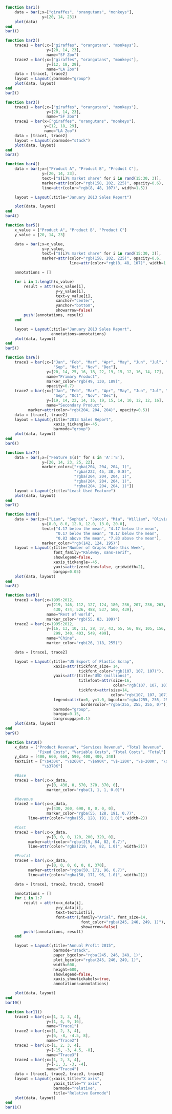 ```julia
function bar1()
    data = bar(;x=["giraffes", "orangutans", "monkeys"],
               	y=[20, 14, 23])
    plot(data)
end
bar1()
```


<div id="004b635a-3282-451d-9b73-15b09dee98cf" class="plotly-graph-div"></div>

<script>
    window.PLOTLYENV=window.PLOTLYENV || {};
    window.PLOTLYENV.BASE_URL="https://plot.ly";
    Plotly.newPlot('004b635a-3282-451d-9b73-15b09dee98cf', [{"y":[20,14,23],"type":"bar","x":["giraffes","orangutans","monkeys"]}],
               {"margin":{"l":50,"b":60,"r":50,"t":60}}, {showLink: false});

 </script>



```julia
function bar2()
    trace1 = bar(;x=["giraffes", "orangutans", "monkeys"],
                  y=[20, 14, 23],
                  name="SF Zoo")
    trace2 = bar(;x=["giraffes", "orangutans", "monkeys"],
                  y=[12, 18, 29],
                  name="LA Zoo")
    data = [trace1, trace2]
    layout = Layout(;barmode="group")
    plot(data, layout)
end
bar2()
```


<div id="f74a5d43-2a3c-48df-a5cd-eededbc79eae" class="plotly-graph-div"></div>

<script>
    window.PLOTLYENV=window.PLOTLYENV || {};
    window.PLOTLYENV.BASE_URL="https://plot.ly";
    Plotly.newPlot('f74a5d43-2a3c-48df-a5cd-eededbc79eae', [{"y":[20,14,23],"type":"bar","name":"SF Zoo","x":["giraffes","orangutans","monkeys"]},{"y":[12,18,29],"type":"bar","name":"LA Zoo","x":["giraffes","orangutans","monkeys"]}],
               {"barmode":"group","margin":{"l":50,"b":60,"r":50,"t":60}}, {showLink: false});

 </script>



```julia
function bar3()
    trace1 = bar(;x=["giraffes", "orangutans", "monkeys"],
                  y=[20, 14, 23],
                  name="SF Zoo")
    trace2 = bar(x=["giraffes", "orangutans", "monkeys"],
                 y=[12, 18, 29],
                 name="LA Zoo")
    data = [trace1, trace2]
    layout = Layout(;barmode="stack")
    plot(data, layout)
end
bar3()
```


<div id="b8f4e1fb-3dbd-40e3-9c3c-2146a122f080" class="plotly-graph-div"></div>

<script>
    window.PLOTLYENV=window.PLOTLYENV || {};
    window.PLOTLYENV.BASE_URL="https://plot.ly";
    Plotly.newPlot('b8f4e1fb-3dbd-40e3-9c3c-2146a122f080', [{"y":[20,14,23],"type":"bar","name":"SF Zoo","x":["giraffes","orangutans","monkeys"]},{"y":[12,18,29],"type":"bar","name":"LA Zoo","x":["giraffes","orangutans","monkeys"]}],
               {"barmode":"stack","margin":{"l":50,"b":60,"r":50,"t":60}}, {showLink: false});

 </script>



```julia
function bar4()
    data = bar(;x=["Product A", "Product B", "Product C"],
                y=[20, 14, 23],
                text=["$(i)% market share" for i in rand(15:30, 3)],
                marker=attr(color="rgb(158, 202, 225)", opacity=0.6),
                line=attr(color="rgb(8, 48, 107)", width=1.5))

    layout = Layout(;title="January 2013 Sales Report")

    plot(data, layout)
end
bar4()
```


<div id="ecae60f4-9686-4cfc-b3c3-4f2bc8589051" class="plotly-graph-div"></div>

<script>
    window.PLOTLYENV=window.PLOTLYENV || {};
    window.PLOTLYENV.BASE_URL="https://plot.ly";
    Plotly.newPlot('ecae60f4-9686-4cfc-b3c3-4f2bc8589051', [{"marker":{"color":"rgb(158, 202, 225)","opacity":0.6},"line":{"color":"rgb(8, 48, 107)","width":1.5},"y":[20,14,23],"type":"bar","text":["23% market share","24% market share","18% market share"],"x":["Product A","Product B","Product C"]}],
               {"margin":{"l":50,"b":60,"r":50,"t":60},"title":"January 2013 Sales Report"}, {showLink: false});

 </script>



```julia
function bar5()
    x_value = ["Product A", "Product B", "Product C"]
    y_value = [20, 14, 23]

    data = bar(;x=x_value,
                y=y_value,
                text=["$(i)% market share" for i in rand(15:30, 3)],
		        marker=attr(color="rgb(158, 202, 225)", opacity=0.6,
                            line=attr(color="rgb(8, 48, 107)", width=1.5)))

    annotations = []

    for i in 1:length(x_value)
        result = attr(x=x_value[i],
                      y=y_value[i],
                      text=y_value[i],
                      xanchor="center",
                      yanchor="bottom",
                      showarrow=false)
        push!(annotations, result)
    end

    layout = Layout(;title="January 2013 Sales Report",
                    annotations=annotations)
    plot(data, layout)
end
bar5()
```


<div id="12357c74-f032-4e9e-b92e-f29af2e36c84" class="plotly-graph-div"></div>

<script>
    window.PLOTLYENV=window.PLOTLYENV || {};
    window.PLOTLYENV.BASE_URL="https://plot.ly";
    Plotly.newPlot('12357c74-f032-4e9e-b92e-f29af2e36c84', [{"marker":{"color":"rgb(158, 202, 225)","line":{"color":"rgb(8, 48, 107)","width":1.5},"opacity":0.6},"y":[20,14,23],"type":"bar","text":["20% market share","16% market share","18% market share"],"x":["Product A","Product B","Product C"]}],
               {"annotations":[{"yanchor":"bottom","xanchor":"center","y":20,"showarrow":false,"text":20,"x":"Product A"},{"yanchor":"bottom","xanchor":"center","y":14,"showarrow":false,"text":14,"x":"Product B"},{"yanchor":"bottom","xanchor":"center","y":23,"showarrow":false,"text":23,"x":"Product C"}],"margin":{"l":50,"b":60,"r":50,"t":60},"title":"January 2013 Sales Report"}, {showLink: false});

 </script>



```julia
function bar6()
    trace1 = bar(;x=["Jan", "Feb", "Mar", "Apr", "May", "Jun", "Jul", "Aug",
                     "Sep", "Oct", "Nov", "Dec"],
                  y=[20, 14, 25, 16, 18, 22, 19, 15, 12, 16, 14, 17],
                  name="Primary Product",
                  marker_color="rgb(49, 130, 189)",
                  opacity=0.7)
    trace2 = bar(;x=["Jan", "Feb", "Mar", "Apr", "May", "Jun", "Jul", "Aug",
                     "Sep", "Oct", "Nov", "Dec"],
                  y=[19, 14, 22, 14, 16, 19, 15, 14, 10, 12, 12, 16],
                  name="Secondary Product",
		  marker=attr(color="rgb(204, 204, 204)", opacity=0.5))
    data = [trace1, trace2]
    layout = Layout(;title="2013 Sales Report",
                     xaxis_tickangle=-45,
                     barmode="group")
    plot(data, layout)
end
bar6()
```


<div id="7fbc2086-7cc7-4ca9-8c04-12d6f7fcdaff" class="plotly-graph-div"></div>

<script>
    window.PLOTLYENV=window.PLOTLYENV || {};
    window.PLOTLYENV.BASE_URL="https://plot.ly";
    Plotly.newPlot('7fbc2086-7cc7-4ca9-8c04-12d6f7fcdaff', [{"marker":{"color":"rgb(49, 130, 189)"},"y":[20,14,25,16,18,22,19,15,12,16,14,17],"type":"bar","name":"Primary Product","opacity":0.7,"x":["Jan","Feb","Mar","Apr","May","Jun","Jul","Aug","Sep","Oct","Nov","Dec"]},{"marker":{"color":"rgb(204, 204, 204)","opacity":0.5},"y":[19,14,22,14,16,19,15,14,10,12,12,16],"type":"bar","name":"Secondary Product","x":["Jan","Feb","Mar","Apr","May","Jun","Jul","Aug","Sep","Oct","Nov","Dec"]}],
               {"xaxis":{"tickangle":-45},"barmode":"group","margin":{"l":50,"b":60,"r":50,"t":60},"title":"2013 Sales Report"}, {showLink: false});

 </script>



```julia
function bar7()
    data = bar(;x=["Feature $(s)" for s in 'A':'E'],
                y=[20, 14, 23, 25, 22],
    		    marker_color=["rgba(204, 204, 204, 1)",
                              "rgba(222, 45, 38, 0.8)",
                              "rgba(204, 204, 204, 1)",
                              "rgba(204, 204, 204, 1)",
                              "rgba(204, 204, 204, 1)"])
    layout = Layout(;title="Least Used Feature")
    plot(data, layout)
end
bar7()
```


<div id="bd51c3fd-6bd7-4523-b6a4-87ee627a49d8" class="plotly-graph-div"></div>

<script>
    window.PLOTLYENV=window.PLOTLYENV || {};
    window.PLOTLYENV.BASE_URL="https://plot.ly";
    Plotly.newPlot('bd51c3fd-6bd7-4523-b6a4-87ee627a49d8', [{"marker":{"color":["rgba(204, 204, 204, 1)","rgba(222, 45, 38, 0.8)","rgba(204, 204, 204, 1)","rgba(204, 204, 204, 1)","rgba(204, 204, 204, 1)"]},"y":[20,14,23,25,22],"type":"bar","x":["Feature A","Feature B","Feature C","Feature D","Feature E"]}],
               {"margin":{"l":50,"b":60,"r":50,"t":60},"title":"Least Used Feature"}, {showLink: false});

 </script>



```julia
function bar8()
    data = bar(;x=["Liam", "Sophie", "Jacob", "Mia", "William", "Olivia"],
                y=[8.0, 8.0, 12.0, 12.0, 13.0, 20.0],
                text=["4.17 below the mean", "4.17 below the mean",
                      "0.17 below the mean", "0.17 below the mean",
                      "0.83 above the mean", "7.83 above the mean"],
                marker_color="rgb(142, 124, 195)")
    layout = Layout(;title="Number of Graphs Made this Week",
                     font_family="Raleway, sans-serif",
                     showlegend=false,
                     xaxis_tickangle=-45,
                     yaxis=attr(zeroline=false, gridwidth=2),
                     bargap=0.05)
    plot(data, layout)
end
bar8()
```


<div id="03810cb6-2bc9-460f-b4c6-4f16c962c261" class="plotly-graph-div"></div>

<script>
    window.PLOTLYENV=window.PLOTLYENV || {};
    window.PLOTLYENV.BASE_URL="https://plot.ly";
    Plotly.newPlot('03810cb6-2bc9-460f-b4c6-4f16c962c261', [{"marker":{"color":"rgb(142, 124, 195)"},"y":[8.0,8.0,12.0,12.0,13.0,20.0],"type":"bar","text":["4.17 below the mean","4.17 below the mean","0.17 below the mean","0.17 below the mean","0.83 above the mean","7.83 above the mean"],"x":["Liam","Sophie","Jacob","Mia","William","Olivia"]}],
               {"showlegend":false,"xaxis":{"tickangle":-45},"font":{"family":"Raleway, sans-serif"},"bargap":0.05,"margin":{"l":50,"b":60,"r":50,"t":60},"title":"Number of Graphs Made this Week","yaxis":{"zeroline":false,"gridwidth":2}}, {showLink: false});

 </script>



```julia
function bar9()
    trace1 = bar(;x=1995:2012,
                  y=[219, 146, 112, 127, 124, 180, 236, 207, 236, 263, 350,
                     430, 474, 526, 488, 537, 500, 439],
                  name="Rest of world",
                  marker_color="rgb(55, 83, 109)")
    trace2 = bar(;x=1995:2012,
                  y=[16, 13, 10, 11, 28, 37, 43, 55, 56, 88, 105, 156, 270,
                     299, 340, 403, 549, 499],
                  name="China",
                  marker_color="rgb(26, 118, 255)")

    data = [trace1, trace2]

    layout = Layout(;title="US Export of Plastic Scrap",
		             xaxis=attr(tickfont_size= 14,
                                tickfont_color="rgb(107, 107, 107)"),
		             yaxis=attr(title="USD (millions)",
                                titlefont=attr(size=16,
                                               color="rgb(107, 107, 107)"),
                                tickfont=attr(size=14,
                                              color="rgb(107, 107, 107)")),
                     legend=attr(x=0, y=1.0, bgcolor="rgba(255, 255, 255, 0)",
                                 bordercolor="rgba(255, 255, 255, 0)"),
                     barmode="group",
                     bargap=0.15,
                     bargroupgap=0.1)
    plot(data, layout)
end
bar9()
```


<div id="331d8085-0275-4fd8-91ba-1850ef3cacbe" class="plotly-graph-div"></div>

<script>
    window.PLOTLYENV=window.PLOTLYENV || {};
    window.PLOTLYENV.BASE_URL="https://plot.ly";
    Plotly.newPlot('331d8085-0275-4fd8-91ba-1850ef3cacbe', [{"marker":{"color":"rgb(55, 83, 109)"},"y":[219,146,112,127,124,180,236,207,236,263,350,430,474,526,488,537,500,439],"type":"bar","name":"Rest of world","x":[1995,1996,1997,1998,1999,2000,2001,2002,2003,2004,2005,2006,2007,2008,2009,2010,2011,2012]},{"marker":{"color":"rgb(26, 118, 255)"},"y":[16,13,10,11,28,37,43,55,56,88,105,156,270,299,340,403,549,499],"type":"bar","name":"China","x":[1995,1996,1997,1998,1999,2000,2001,2002,2003,2004,2005,2006,2007,2008,2009,2010,2011,2012]}],
               {"xaxis":{"tickfont":{"color":"rgb(107, 107, 107)","size":14}},"bargap":0.15,"legend":{"bordercolor":"rgba(255, 255, 255, 0)","y":1.0,"bgcolor":"rgba(255, 255, 255, 0)","x":0},"barmode":"group","margin":{"l":50,"b":60,"r":50,"t":60},"title":"US Export of Plastic Scrap","yaxis":{"titlefont":{"color":"rgb(107, 107, 107)","size":16},"tickfont":{"color":"rgb(107, 107, 107)","size":14},"title":"USD (millions)"},"bargroupgap":0.1}, {showLink: false});

 </script>



```julia
function bar10()
    x_data = ["Product Revenue", "Services Revenue", "Total Revenue",
              "Fixed Costs", "Variable Costs", "Total Costs", "Total"]
    y_data = [400, 660, 660, 590, 400, 400, 340]
    textList = ["\$430K", "\$260K", "\$690K", "\$-120K", "\$-200K", "\$-320K",
                "\$370K"]

    #Base
    trace1 = bar(;x=x_data,
                  y=[0, 430, 0, 570, 370, 370, 0],
                  marker_color="rgba(1, 1, 1, 0.0)")

    #Revenue
    trace2 = bar(;x=x_data,
                  y=[430, 260, 690, 0, 0, 0, 0],
                  marker_color="rgba(55, 128, 191, 0.7)",
		  line=attr(color="rgba(55, 128, 191, 1.0)", width=2))

    #Cost
    trace3 = bar(;x=x_data,
                  y=[0, 0, 0, 120, 200, 320, 0],
		  marker=attr(color="rgba(219, 64, 82, 0.7)",
		  line=attr(color="rgba(219, 64, 82, 1.0)", width=2)))

    #Profit
    trace4 = bar(;x=x_data,
                  y=[0, 0, 0, 0, 0, 0, 370],
		  marker=attr(color="rgba(50, 171, 96, 0.7)",
		  line=attr(color="rgba(50, 171, 96, 1.0)", width=2)))

    data = [trace1, trace2, trace3, trace4]

    annotations = []
    for i in 1:7
        result = attr(x=x_data[i],
                      y=y_data[i],
		              text=textList[i],
		              font=attr(;family="Arial", font_size=14,
                                 font_color="rgba(245, 246, 249, 1)"),
                                 showarrow=false)
        push!(annotations, result)
    end

    layout = Layout(;title="Annual Profit 2015",
                     barmode="stack",
                     paper_bgcolor="rgba(245, 246, 249, 1)",
                     plot_bgcolor="rgba(245, 246, 249, 1)",
                     width=600,
                     height=600,
                     showlegend=false,
                     xaxis_showtickabels=true,
                     annotations=annotations)

    plot(data, layout)
end
bar10()
```


<div id="fd55c6a1-e825-40c5-9060-8fa8b0c5f6da" class="plotly-graph-div"></div>

<script>
    window.PLOTLYENV=window.PLOTLYENV || {};
    window.PLOTLYENV.BASE_URL="https://plot.ly";
    Plotly.newPlot('fd55c6a1-e825-40c5-9060-8fa8b0c5f6da', [{"marker":{"color":"rgba(1, 1, 1, 0.0)"},"y":[0,430,0,570,370,370,0],"type":"bar","x":["Product Revenue","Services Revenue","Total Revenue","Fixed Costs","Variable Costs","Total Costs","Total"]},{"marker":{"color":"rgba(55, 128, 191, 0.7)"},"line":{"color":"rgba(55, 128, 191, 1.0)","width":2},"y":[430,260,690,0,0,0,0],"type":"bar","x":["Product Revenue","Services Revenue","Total Revenue","Fixed Costs","Variable Costs","Total Costs","Total"]},{"marker":{"color":"rgba(219, 64, 82, 0.7)","line":{"color":"rgba(219, 64, 82, 1.0)","width":2}},"y":[0,0,0,120,200,320,0],"type":"bar","x":["Product Revenue","Services Revenue","Total Revenue","Fixed Costs","Variable Costs","Total Costs","Total"]},{"marker":{"color":"rgba(50, 171, 96, 0.7)","line":{"color":"rgba(50, 171, 96, 1.0)","width":2}},"y":[0,0,0,0,0,0,370],"type":"bar","x":["Product Revenue","Services Revenue","Total Revenue","Fixed Costs","Variable Costs","Total Costs","Total"]}],
               {"showlegend":false,"xaxis":{"showtickabels":true},"paper_bgcolor":"rgba(245, 246, 249, 1)","annotations":[{"y":400,"font":{"family":"Arial","font":{"color":"rgba(245, 246, 249, 1)","size":14}},"showarrow":false,"text":"$430K","x":"Product Revenue"},{"y":660,"font":{"family":"Arial","font":{"color":"rgba(245, 246, 249, 1)","size":14}},"showarrow":false,"text":"$260K","x":"Services Revenue"},{"y":660,"font":{"family":"Arial","font":{"color":"rgba(245, 246, 249, 1)","size":14}},"showarrow":false,"text":"$690K","x":"Total Revenue"},{"y":590,"font":{"family":"Arial","font":{"color":"rgba(245, 246, 249, 1)","size":14}},"showarrow":false,"text":"$-120K","x":"Fixed Costs"},{"y":400,"font":{"family":"Arial","font":{"color":"rgba(245, 246, 249, 1)","size":14}},"showarrow":false,"text":"$-200K","x":"Variable Costs"},{"y":400,"font":{"family":"Arial","font":{"color":"rgba(245, 246, 249, 1)","size":14}},"showarrow":false,"text":"$-320K","x":"Total Costs"},{"y":340,"font":{"family":"Arial","font":{"color":"rgba(245, 246, 249, 1)","size":14}},"showarrow":false,"text":"$370K","x":"Total"}],"height":600,"margin":{"l":50,"b":60,"r":50,"t":60},"title":"Annual Profit 2015","plot_bgcolor":"rgba(245, 246, 249, 1)","barmode":"stack","width":600}, {showLink: false});

 </script>



```julia
function bar11()
    trace1 = bar(;x=[1, 2, 3, 4],
                  y=[1, 4, 9, 16],
                  name="Trace1")
    trace2 = bar(;x=[1, 2, 3, 4],
                  y=[6, -8, -4.5, 8],
                  name="Trace2")
    trace3 = bar(;x=[1, 2, 3, 4],
                  y=[-15, -3, 4.5, -8],
                  name="Trace3")
    trace4 = bar(;x=[1, 2, 3, 4],
                  y=[-1, 3, -3, -4],
                  name="Trace4")
    data = [trace1, trace2, trace3, trace4]
    layout = Layout(;xaxis_title="X axis",
                     yaxis_title="Y axis",
                     barmode="relative",
                     title="Relative Barmode")
    plot(data, layout)
end
bar11()
```


<div id="b17c9275-14d5-41fe-969f-10013a5a077d" class="plotly-graph-div"></div>

<script>
    window.PLOTLYENV=window.PLOTLYENV || {};
    window.PLOTLYENV.BASE_URL="https://plot.ly";
    Plotly.newPlot('b17c9275-14d5-41fe-969f-10013a5a077d', [{"y":[1,4,9,16],"type":"bar","name":"Trace1","x":[1,2,3,4]},{"y":[6.0,-8.0,-4.5,8.0],"type":"bar","name":"Trace2","x":[1,2,3,4]},{"y":[-15.0,-3.0,4.5,-8.0],"type":"bar","name":"Trace3","x":[1,2,3,4]},{"y":[-1,3,-3,-4],"type":"bar","name":"Trace4","x":[1,2,3,4]}],
               {"xaxis":{"title":"X axis"},"barmode":"relative","margin":{"l":50,"b":60,"r":50,"t":60},"yaxis":{"title":"Y axis"},"title":"Relative Barmode"}, {showLink: false});

 </script>



